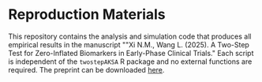 # Reproduction Materials

This repository contains the analysis and simulation code that produces all empirical results in the manuscript ""Xi N.M., Wang L. (2025). A Two-Step Test for Zero-Inflated Biomarkers in Early-Phase Clinical Trials." Each script is independent of the ```twostepAKSA``` R package and no external functions are required. The preprint can be downloaded [here]().
